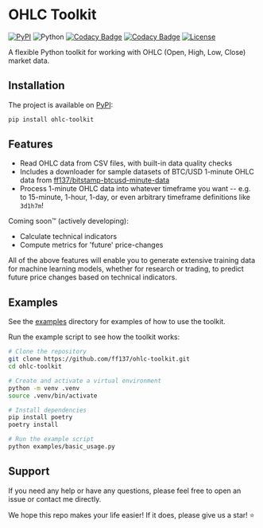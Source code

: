 # OHLC Toolkit

[![PyPI](https://img.shields.io/pypi/v/ohlc-toolkit)](https://pypi.org/project/ohlc-toolkit/)
![Python](https://img.shields.io/badge/python-3.12-blue.svg)
[![Codacy Badge](https://app.codacy.com/project/badge/Grade/0db6f73fe9bb4e8a8591055a6ea284f2)](https://app.codacy.com/gh/ff137/ohlc-toolkit/dashboard?utm_source=gh&utm_medium=referral&utm_content=&utm_campaign=Badge_grade)
[![Codacy Badge](https://app.codacy.com/project/badge/Coverage/0db6f73fe9bb4e8a8591055a6ea284f2)](https://app.codacy.com/gh/ff137/ohlc-toolkit/dashboard?utm_source=gh&utm_medium=referral&utm_content=&utm_campaign=Badge_coverage)
[![License](https://img.shields.io/badge/License-MIT-blue.svg)](https://opensource.org/license/MIT)

A flexible Python toolkit for working with OHLC (Open, High, Low, Close) market data.

## Installation

The project is available on [PyPI](https://pypi.org/project/ohlc-toolkit/):

```bash
pip install ohlc-toolkit
```

## Features

- Read OHLC data from CSV files, with built-in data quality checks
- Includes a downloader for sample datasets of BTC/USD 1-minute OHLC data from [ff137/bitstamp-btcusd-minute-data](https://github.com/ff137/bitstamp-btcusd-minute-data)
- Process 1-minute OHLC data into whatever timeframe you want -- e.g. to 15-minute, 1-hour, 1-day,
  or even arbitrary timeframe definitions like `3d1h7m`!

Coming soon™️ (actively developing):

- Calculate technical indicators
- Compute metrics for 'future' price-changes

All of the above features will enable you to generate extensive training data for machine learning models, whether for research or trading, to predict future price changes based on technical indicators.

## Examples

See the [examples](examples/README.md) directory for examples of how to use the toolkit.

Run the example script to see how the toolkit works:

```bash
# Clone the repository
git clone https://github.com/ff137/ohlc-toolkit.git
cd ohlc-toolkit

# Create and activate a virtual environment
python -m venv .venv
source .venv/bin/activate

# Install dependencies
pip install poetry
poetry install

# Run the example script
python examples/basic_usage.py
```

## Support

If you need any help or have any questions, please feel free to open an issue or contact me directly.

We hope this repo makes your life easier! If it does, please give us a star! ⭐
